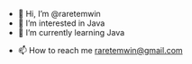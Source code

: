- 👋 Hi, I’m @raretemwin
- 👀 I’m interested in Java
- 🌱 I’m currently learning Java
<!-- 💞️ I’m looking to collaborate on ...-->
- 📫 How to reach me
      raretemwin@gmail.com

<!---
raretemwin/raretemwin is a ✨ special ✨ repository because its `README.md` (this file) appears on your GitHub profile.
You can click the Preview link to take a look at your changes.
--->
